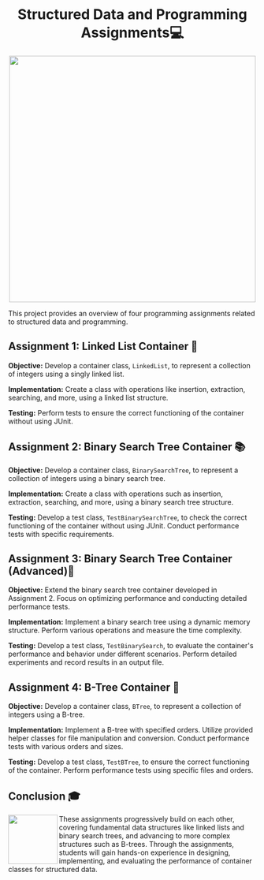 
<h1 align="center">Structured Data and Programming Assignments💻</h1>
<p align="center">
  <img width="500px" src="https://github.com/AlejandroDavidArzolaSaavedra/Data-Structures/assets/90756437/1642c491-d7bc-4fdb-ac29-f42f3287b72c">
</p>
This project provides an overview of four programming assignments related to structured data and programming.


## Assignment 1: Linked List Container 📝

**Objective:** Develop a container class, `LinkedList`, to represent a collection of integers using a singly linked list.

**Implementation:** Create a class with operations like insertion, extraction, searching, and more, using a linked list structure.

**Testing:** Perform tests to ensure the correct functioning of the container without using JUnit.

## Assignment 2: Binary Search Tree Container 📚

**Objective:** Develop a container class, `BinarySearchTree`, to represent a collection of integers using a binary search tree.

**Implementation:** Create a class with operations such as insertion, extraction, searching, and more, using a binary search tree structure.

**Testing:** Develop a test class, `TestBinarySearchTree`, to check the correct functioning of the container without using JUnit. Conduct performance tests with specific requirements.

## Assignment 3: Binary Search Tree Container (Advanced)🔄

**Objective:** Extend the binary search tree container developed in Assignment 2. Focus on optimizing performance and conducting detailed performance tests.

**Implementation:** Implement a binary search tree using a dynamic memory structure. Perform various operations and measure the time complexity.

**Testing:** Develop a test class, `TestBinarySearch`, to evaluate the container's performance and behavior under different scenarios. Perform detailed experiments and record results in an output file.

## Assignment 4: B-Tree Container 🌳

**Objective:** Develop a container class, `BTree`, to represent a collection of integers using a B-tree.

**Implementation:** Implement a B-tree with specified orders. Utilize provided helper classes for file manipulation and conversion. Conduct performance tests with various orders and sizes.

**Testing:** Develop a test class, `TestBTree`, to ensure the correct functioning of the container. Perform performance tests using specific files and orders.

## Conclusion 🎓

<img align="left" width="100" height="100" src="https://github.com/AlejandroDavidArzolaSaavedra/Kata-Working-With-Sqlite/assets/90756437/f83020eb-76e4-4224-87e4-ae2a2d370b05g">
These assignments progressively build on each other, covering fundamental data structures like linked lists and binary search trees, and advancing to more complex structures such as B-trees. Through the assignments, students will gain hands-on experience in designing, implementing, and evaluating the performance of container classes for structured data.
